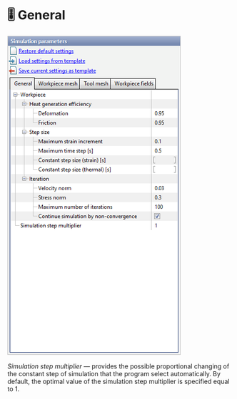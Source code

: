 # 🎚️ General

![](../.gitbook/assets/simulation-paramaters-general.png)

_Simulation step multiplier_ — provides the possible proportional changing of the constant step of simulation that the program select automatically. By default, the optimal value of the simulation step multiplier is specified equal to 1.

